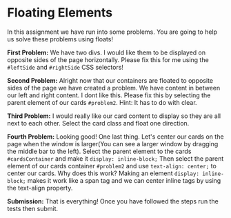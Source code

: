 # Floating Elements
In this assignment we have run into some problems. You are going to help us solve these problems using floats!

__First Problem:__ We have two divs. I would like them to be displayed on opposite sides of the page horizontally. Please fix this for me using the `#leftSide` and `#rightSide` CSS selectors! 

__Second Problem:__ Alright now that our containers are floated to opposite sides of the page we have created a problem. We have content in between our left and right content. I dont like this. Please fix this by selecting the parent element of our cards `#problem2`. Hint: It has to do with clear.

__Third Problem:__ I would really like our card content to display so they are all next to each other. Select the card class and float one direction.

__Fourth Problem:__ Looking good! One last thing. Let's center our cards on the page when the window is larger(You can see a larger window by dragging the middle bar to the left). Select the parent element to the cards `#cardsContainer` and make it `display: inline-block;` Then select the parent element of our cards container `#problem2` and use `text-align: center;` to center our cards. Why does this work? Making an element `display: inline-block;` makes it work like a span tag and we can center inline tags by using the text-align property.

__Submission:__ That is everything! Once you have followed the steps run the tests then submit.
